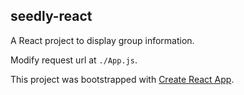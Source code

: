 ## seedly-react

A React project to display group information.

Modify request url at `./App.js`.

This project was bootstrapped with [Create React App](https://github.com/facebookincubator/create-react-app).

